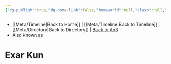```yaml
---
{"dg-publish":true,"dg-home-link":false,"homeworld":null,"class":null,"status":null,"rank":null,"aliases":[],"tags":["character","fallenjedi banitesith onesith jenjidai inquisitor","jedi","forcesensitive","unfinished"],"permalink":"/characters/exar-kun/","dgHomeLink":false,"dgPassFrontmatter":true}
---
```


- [[Meta/Timeline\|Back to Home]] | [[Meta/Timeline\|Back to Timeline]] | [[Meta/Directory\|Back to Directory]] | [Back to Ao3](https://archiveofourown.org/works/19334440/chapters/45992584)
- Also known as 

# Exar Kun
>

